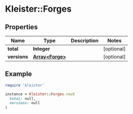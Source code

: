 # Kleister::Forges

## Properties

| Name | Type | Description | Notes |
| ---- | ---- | ----------- | ----- |
| **total** | **Integer** |  | [optional] |
| **versions** | [**Array&lt;Forge&gt;**](Forge.md) |  | [optional] |

## Example

```ruby
require 'kleister'

instance = Kleister::Forges.new(
  total: null,
  versions: null
)
```

